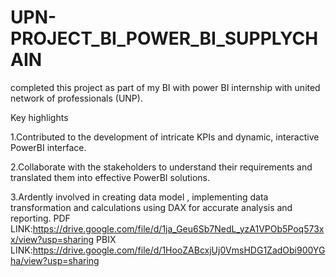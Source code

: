 # UPN-PROJECT_BI_POWER_BI_SUPPLYCHAIN
completed this project as part of my BI with power BI internship with united network of professionals (UNP).

Key highlights

1.Contributed to the development of intricate KPIs and dynamic, interactive PowerBI interface.

2.Collaborate with the stakeholders to understand their requirements and translated them into effective PowerBI solutions.

3.Ardently involved in creating data model , implementing data transformation and calculations using DAX for accurate analysis and reporting.
PDF LINK:https://drive.google.com/file/d/1ja_Geu6Sb7NedL_yzA1VPOb5Poq573xx/view?usp=sharing
PBIX LINK:https://drive.google.com/file/d/1HooZABcxjUj0VmsHDG1ZadObi900YGha/view?usp=sharing
